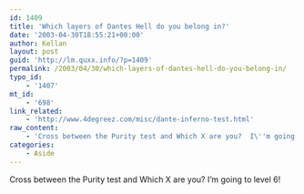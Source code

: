 ```yaml
---
id: 1409
title: 'Which layers of Dantes Hell do you belong in?'
date: '2003-04-30T18:55:21+00:00'
author: Kellan
layout: post
guid: 'http://lm.quxx.info/?p=1409'
permalink: /2003/04/30/which-layers-of-dantes-hell-do-you-belong-in/
typo_id:
    - '1407'
mt_id:
    - '698'
link_related:
    - 'http://www.4degreez.com/misc/dante-inferno-test.html'
raw_content:
    - 'Cross between the Purity test and Which X are you?  I\''m going to level 6!'
categories:
    - Aside
---
```


Cross between the Purity test and Which X are you? I’m going to level 6!